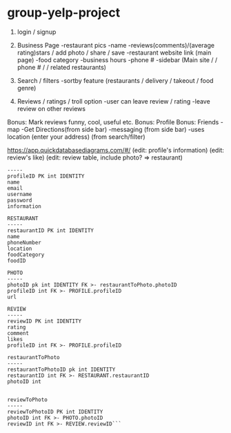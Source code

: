# group-yelp-project


1. login / signup

2. Business Page
-restaurant pics
-name
-reviews(comments)/(average rating)stars / add photo / share / save
-restaurant website link (main page)
-food category
-business hours
-phone #
-sidebar (Main site /  / phone # /  / related restaurants)



3. Search / filters
-sortby feature (restaurants / delivery / takeout / food genre)



4. Reviews / ratings / troll option
-user can leave review / rating
-leave review on other reviews




Bonus: Mark reviews funny, cool, useful etc.
Bonus: Profile
Bonus: Friends
-map
-Get Directions(from side bar)
-messaging (from side bar)
-uses location (enter your address) (from search/filter)


https://app.quickdatabasediagrams.com/#/
(edit: profile's information)
(edit: review's like)
(edit: review table, include photo? => restaurant)


```PROFILE
-----
profileID PK int IDENTITY
name
email
username
password
information

RESTAURANT
-----
restaurantID PK int IDENTITY
name
phoneNumber
location
foodCategory
foodID

PHOTO
-----
photoID pk int IDENTITY FK >- restaurantToPhoto.photoID
profileID int FK >- PROFILE.profileID
url

REVIEW
-----
reviewID PK int IDENTITY
rating
comment
likes
profileID int FK >- PROFILE.profileID

restaurantToPhoto
-----
restaurantToPhotoID pk int IDENTITY
restaurantID int FK >- RESTAURANT.restaurantID
photoID int


reviewToPhoto
-----
reviewToPhotoID PK int IDENTITY
photoID int FK >- PHOTO.photoID
reviewID int FK >- REVIEW.reviewID```
